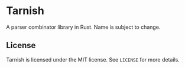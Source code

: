 Tarnish
=======

A parser combinator library in Rust.  Name is subject to change.

License
-------

Tarnish is licensed under the MIT license.  See `LICENSE` for more details.
